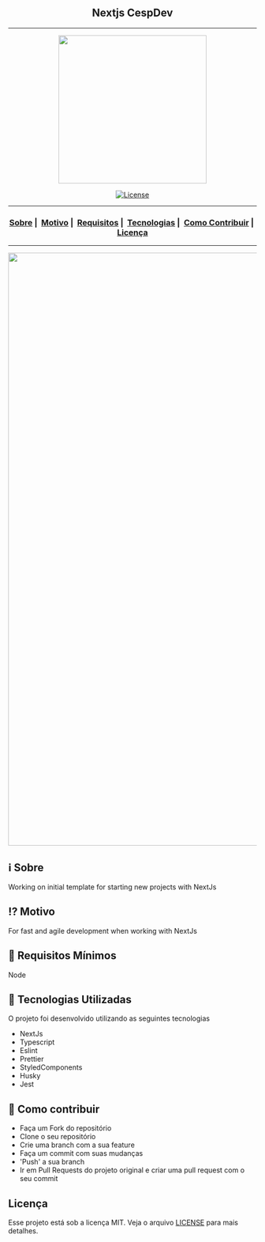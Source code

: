 <h2 align="center">Nextjs CespDev</h2>

---

<p align="center">
  <img src="https://avatars2.githubusercontent.com/u/48498237?s=460&u=a138afdd281690746c6564d47f005c5257c9bc4f&v=4" width="300" heigth="300">
</p>

<p align="center">
  <a href="LICENSE">
    <img alt="License" src="https://img.shields.io/badge/license-MIT-%23F8952D">
  </a>
</p>

---

<h3 align="center">
  <a href="#information_source-sobre">Sobre</a>&nbsp;|&nbsp;
  <a href="#interrobang-motivo">Motivo</a>&nbsp;|&nbsp;
  <a href="#seedling-requisitos-mínimos">Requisitos</a>&nbsp;|&nbsp;
  <a href="#rocket-tecnologias-utilizadas">Tecnologias</a>&nbsp;|&nbsp;
  <a href="#link-como-contribuir">Como Contribuir</a>&nbsp;|&nbsp;
  <a href="#licença">Licença</a>
</h3>

---

<img src="https://repository-images.githubusercontent.com/306188281/8eaeeb00-698f-11eb-8c78-889cff89401b" width="1200">

## :information_source: Sobre

Working on initial template for starting new projects with NextJs

## :interrobang: Motivo

For fast and agile development when working with NextJs

## :seedling: Requisitos Mínimos

Node

## :rocket: Tecnologias Utilizadas

O projeto foi desenvolvido utilizando as seguintes tecnologias

- NextJs
- Typescript
- Eslint
- Prettier
- StyledComponents
- Husky
- Jest

## :link: Como contribuir

- Faça um Fork do repositório
- Clone o seu repositório
- Crie uma branch com a sua feature
- Faça um commit com suas mudanças
- 'Push' a sua branch
- Ir em Pull Requests do projeto original e criar uma pull request com o seu commit

## Licença

Esse projeto está sob a licença MIT. Veja o arquivo [LICENSE](LICENSE) para mais detalhes.
